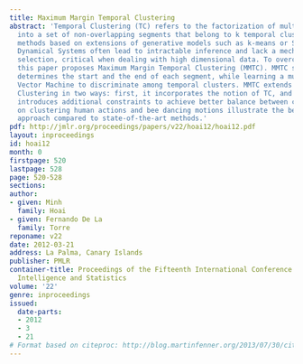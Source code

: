 ```yaml
---
title: Maximum Margin Temporal Clustering
abstract: 'Temporal Clustering (TC) refers to the factorization of multiple time series
  into a set of non-overlapping segments that belong to k temporal clusters. Existing
  methods based on extensions of generative models such as k-means or Switching Linear
  Dynamical Systems often lead to intractable inference and lack a mechanism for feature
  selection, critical when dealing with high dimensional data. To overcome these limitations,
  this paper proposes Maximum Margin Temporal Clustering (MMTC). MMTC simultaneously
  determines the start and the end of each segment, while learning a multi-class Support
  Vector Machine to discriminate among temporal clusters. MMTC extends Maximum Margin
  Clustering in two ways: first, it incorporates the notion of TC, and second, it
  introduces additional constraints to achieve better balance between clusters. Experiments
  on clustering human actions and bee dancing motions illustrate the benefits of our
  approach compared to state-of-the-art methods.'
pdf: http://jmlr.org/proceedings/papers/v22/hoai12/hoai12.pdf
layout: inproceedings
id: hoai12
month: 0
firstpage: 520
lastpage: 528
page: 520-528
sections: 
author:
- given: Minh
  family: Hoai
- given: Fernando De La
  family: Torre
reponame: v22
date: 2012-03-21
address: La Palma, Canary Islands
publisher: PMLR
container-title: Proceedings of the Fifteenth International Conference on Artificial
  Intelligence and Statistics
volume: '22'
genre: inproceedings
issued:
  date-parts:
  - 2012
  - 3
  - 21
# Format based on citeproc: http://blog.martinfenner.org/2013/07/30/citeproc-yaml-for-bibliographies/
---
```

